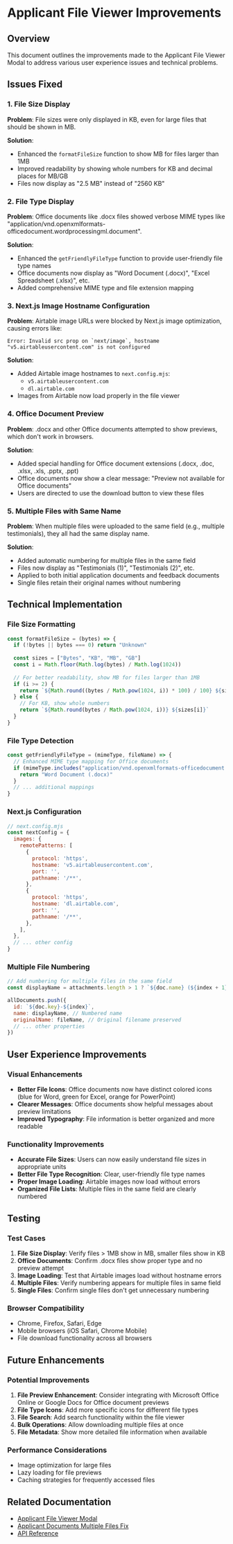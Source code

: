 # Applicant File Viewer Improvements

## Overview

This document outlines the improvements made to the Applicant File Viewer Modal to address various user experience issues and technical problems.

## Issues Fixed

### 1. File Size Display
**Problem**: File sizes were only displayed in KB, even for large files that should be shown in MB.

**Solution**: 
- Enhanced the `formatFileSize` function to show MB for files larger than 1MB
- Improved readability by showing whole numbers for KB and decimal places for MB/GB
- Files now display as "2.5 MB" instead of "2560 KB"

### 2. File Type Display
**Problem**: Office documents like .docx files showed verbose MIME types like "application/vnd.openxmlformats-officedocument.wordprocessingml.document".

**Solution**:
- Enhanced the `getFriendlyFileType` function to provide user-friendly file type names
- Office documents now display as "Word Document (.docx)", "Excel Spreadsheet (.xlsx)", etc.
- Added comprehensive MIME type and file extension mapping

### 3. Next.js Image Hostname Configuration
**Problem**: Airtable image URLs were blocked by Next.js image optimization, causing errors like:
```
Error: Invalid src prop on `next/image`, hostname "v5.airtableusercontent.com" is not configured
```

**Solution**:
- Added Airtable image hostnames to `next.config.mjs`:
  - `v5.airtableusercontent.com`
  - `dl.airtable.com`
- Images from Airtable now load properly in the file viewer

### 4. Office Document Preview
**Problem**: .docx and other Office documents attempted to show previews, which don't work in browsers.

**Solution**:
- Added special handling for Office document extensions (.docx, .doc, .xlsx, .xls, .pptx, .ppt)
- Office documents now show a clear message: "Preview not available for Office documents"
- Users are directed to use the download button to view these files

### 5. Multiple Files with Same Name
**Problem**: When multiple files were uploaded to the same field (e.g., multiple testimonials), they all had the same display name.

**Solution**:
- Added automatic numbering for multiple files in the same field
- Files now display as "Testimonials (1)", "Testimonials (2)", etc.
- Applied to both initial application documents and feedback documents
- Single files retain their original names without numbering

## Technical Implementation

### File Size Formatting
```javascript
const formatFileSize = (bytes) => {
  if (!bytes || bytes === 0) return "Unknown"
  
  const sizes = ["Bytes", "KB", "MB", "GB"]
  const i = Math.floor(Math.log(bytes) / Math.log(1024))
  
  // For better readability, show MB for files larger than 1MB
  if (i >= 2) {
    return `${Math.round((bytes / Math.pow(1024, i)) * 100) / 100} ${sizes[i]}`
  } else {
    // For KB, show whole numbers
    return `${Math.round(bytes / Math.pow(1024, i))} ${sizes[i]}`
  }
}
```

### File Type Detection
```javascript
const getFriendlyFileType = (mimeType, fileName) => {
  // Enhanced MIME type mapping for Office documents
  if (mimeType.includes("application/vnd.openxmlformats-officedocument.wordprocessingml.document")) {
    return "Word Document (.docx)"
  }
  // ... additional mappings
}
```

### Next.js Configuration
```javascript
// next.config.mjs
const nextConfig = {
  images: {
    remotePatterns: [
      {
        protocol: 'https',
        hostname: 'v5.airtableusercontent.com',
        port: '',
        pathname: '/**',
      },
      {
        protocol: 'https',
        hostname: 'dl.airtable.com',
        port: '',
        pathname: '/**',
      },
    ],
  },
  // ... other config
}
```

### Multiple File Numbering
```javascript
// Add numbering for multiple files in the same field
const displayName = attachments.length > 1 ? `${doc.name} (${index + 1})` : doc.name

allDocuments.push({
  id: `${doc.key}-${index}`,
  name: displayName, // Numbered name
  originalName: fileName, // Original filename preserved
  // ... other properties
})
```

## User Experience Improvements

### Visual Enhancements
- **Better File Icons**: Office documents now have distinct colored icons (blue for Word, green for Excel, orange for PowerPoint)
- **Clearer Messages**: Office documents show helpful messages about preview limitations
- **Improved Typography**: File information is better organized and more readable

### Functionality Improvements
- **Accurate File Sizes**: Users can now easily understand file sizes in appropriate units
- **Better File Type Recognition**: Clear, user-friendly file type names
- **Proper Image Loading**: Airtable images now load without errors
- **Organized File Lists**: Multiple files in the same field are clearly numbered

## Testing

### Test Cases
1. **File Size Display**: Verify files > 1MB show in MB, smaller files show in KB
2. **Office Documents**: Confirm .docx files show proper type and no preview attempt
3. **Image Loading**: Test that Airtable images load without hostname errors
4. **Multiple Files**: Verify numbering appears for multiple files in same field
5. **Single Files**: Confirm single files don't get unnecessary numbering

### Browser Compatibility
- Chrome, Firefox, Safari, Edge
- Mobile browsers (iOS Safari, Chrome Mobile)
- File download functionality across all browsers

## Future Enhancements

### Potential Improvements
1. **File Preview Enhancement**: Consider integrating with Microsoft Office Online or Google Docs for Office document previews
2. **File Type Icons**: Add more specific icons for different file types
3. **File Search**: Add search functionality within the file viewer
4. **Bulk Operations**: Allow downloading multiple files at once
5. **File Metadata**: Show more detailed file information when available

### Performance Considerations
- Image optimization for large files
- Lazy loading for file previews
- Caching strategies for frequently accessed files

## Related Documentation
- [Applicant File Viewer Modal](./applicant-file-viewer-modal.md)
- [Applicant Documents Multiple Files Fix](./applicant-documents-multiple-files-fix.md)
- [API Reference](./API_REFERENCE.md)
